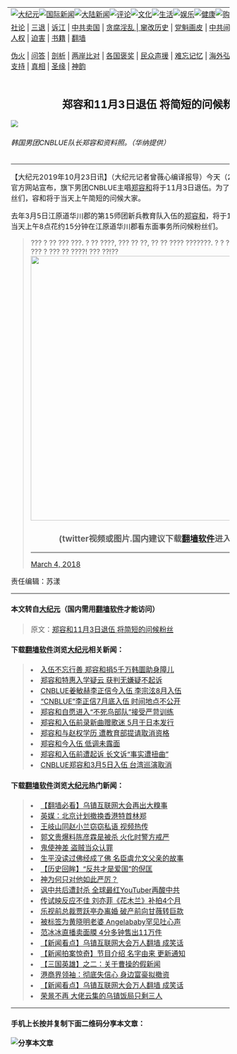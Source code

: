 <a name="1" id="1" target="_blank"></a><span id="1"></span>
<table border="0"><tr><td colspan="2" VALIGN=TOP><a href="https://github.com/brkypg2370/djy/blob/master/gb/nsc413.md#1"><img src="https://raw.githubusercontent.com/brkypg2370/www/master/t/djy/1.jpg" title="大纪元"></a><a href="https://github.com/brkypg2370/djy/blob/master/gb/n24hr.md#1"><img src="https://raw.githubusercontent.com/brkypg2370/www/master/t/djy/3.jpg" title="国际新闻"></a><a href="https://github.com/brkypg2370/djy/blob/master/gb/nsc413.md#1"><img src="https://raw.githubusercontent.com/brkypg2370/www/master/t/djy/4.jpg" title="大陆新闻"></a><a href="https://github.com/brkypg2370/djy/blob/master/gb/news392.md#1"><img src="https://raw.githubusercontent.com/brkypg2370/www/master/t/djy/5.jpg" title="评论"></a><a href="https://github.com/brkypg2370/djy/blob/master/gb/news2007.md#1"><img src="https://raw.githubusercontent.com/brkypg2370/www/master/t/djy/6.jpg" title="文化"></a><a href="https://github.com/brkypg2370/djy/blob/master/gb/news2008.md#1"><img src="https://raw.githubusercontent.com/brkypg2370/www/master/t/djy/7.jpg" title="生活"></a><a href="https://github.com/brkypg2370/djy/blob/master/gb/ncyule.md#1"><img src="https://raw.githubusercontent.com/brkypg2370/www/master/t/djy/8.jpg" title="娱乐"></a><a href="https://github.com/brkypg2370/djy/blob/master/gb/nsc1002.md#1"><img src="https://raw.githubusercontent.com/brkypg2370/www/master/t/djy/9.jpg" title="健康"><a href="https://www.youlucky.com"><img src="https://raw.githubusercontent.com/brkypg2370/www/master/t/djy/10.jpg" title="购物"></a><a href="https://www.supportepoch.org/donation?utm_medium=epochtimes&utm_source=referral&utm_campaign=donate_button_djyhomepage"><img src="https://raw.githubusercontent.com/brkypg2370/www/master/t/djy/12.jpg" title="捐款"></a></td></tr>
<tr><td colspan="2" VALIGN=TOP><a target="_blank" href="https://git.io/fjCRf">社论</a> | <a target="_blank" href="https://github.com/brkypg2370/djy/blob/master/gb/nf5657.md#1">三退</a> | <a target="_blank" href="https://github.com/brkypg2370/djy/blob/master/gb/nf6123.md#1">诉江</a> | <a target="_blank" href="https://github.com/brkypg2370/djy/blob/master/gb/nf1176117.md#1">中共卖国</a> | <a target="_blank" href="https://github.com/brkypg2370/djy/blob/master/gb/nf5773.md#1">贪腐淫乱 | <a target="_blank" href="https://github.com/brkypg2370/djy/blob/master/gb/nf1176115.md#1">窜改历史</a> | <a target="_blank" href="https://github.com/brkypg2370/djy/blob/master/gb/nf1176107.md#1">党魁画皮</a> | <a target="_blank" href="https://github.com/brkypg2370/djy/blob/master/gb/nf1320400.md#1">中共间谍</a> | <a target="_blank" href="https://github.com/brkypg2370/djy/blob/master/gb/nf1176114.md#1">破坏传统</a> | <a target="_blank" href="https://github.com/brkypg2370/djy/blob/master/gb/nf5287.md#1">恶贯满盈</a> | <a target="_blank" href="https://github.com/brkypg2370/djy/blob/master/gb/ncid278.md#1">人权</a> | <a target="_blank" href="https://github.com/brkypg2370/djy/blob/master/gb/nf1176111.md#1">迫害</a> | <a target="_blank" href="https://github.com/brkypg2370/djy/blob/master/gb/nf1235328.md#1">书籍</a> | <a target="_blank" href="https://github.com/brkypg2370/www/blob/master/README.md?zsrh#1">翻墙</a></p><p><a target="_blank" href="https://github.com/brkypg2370/djy/blob/master/gb/nf5562.md#1">伪火</a> | <a target="_blank" href="https://github.com/brkypg2370/djy/blob/master/gb/nf4378.md#1">问答</a> | <a target="_blank" href="https://github.com/brkypg2370/djy/blob/master/gb/nf5792.md#1">剖析</a> | <a target="_blank" href="https://github.com/brkypg2370/djy/blob/master/gb/nf5735.md#1">两岸比对</a> | <a target="_blank" href="https://github.com/brkypg2370/djy/blob/master/gb/nf6119.md#1">各国褒奖</a> | <a target="_blank" href="https://github.com/brkypg2370/djy/blob/master/gb/nf6120.md#1">民众声援</a> | <a target="_blank" href="https://github.com/brkypg2370/djy/blob/master/gb/nf1188594.md#1">难忘记忆</a> | <a target="_blank" href="https://github.com/brkypg2370/djy/blob/master/gb/nf3180.md#1">海外弘传</a> | <a target="_blank" href="https://github.com/brkypg2370/djy/blob/master/gb/nf5410.md#1">万人上访</a> | <a target="_blank" href="https://github.com/brkypg2370/ntdtv/blob/master/gb/prog1530_1.md#1">和平抗议</a> | <a target="_blank" href="https://github.com/brkypg2370/djy/blob/master/gb/nf4386.md#1">支持</a> | <a target="_blank" href="https://github.com/brkypg2370/djy/blob/master/gb/nf4389.md#1">真相</a> | <a target="_blank" href="https://github.com/brkypg2370/djy/blob/master/gb/nf5790.md#1">圣缘</a> | <a target="_blank" href="https://github.com/brkypg2370/djy/blob/master/gb/nf4786.md#1">神韵</a></td></tr>
<tr><td VALIGN=TOP width="626"><h2 align=center>郑容和11月3日退伍 将简短的问候粉丝</h2>
<img src="http://i.epochtimes.com/assets/uploads/2019/10/181206025716100707-600x400.jpg" />
<h6>韩国男团CNBLUE队长郑容和资料照。（华纳提供）
</h6>
<hr>
<p>【大纪元2019年10月23日讯】（大纪元记者曾薇心编译报导）今天（23日），FNC娱乐于官方网站宣布，旗下男团CNBLUE主唱<a href="https://github.com/brkypg2370/djy/blob/master/gb/tag/%E9%83%91%E5%AE%B9%E5%92%8C.md">郑容和</a>将于11月3日退伍。为了长久以来等待他的粉丝们，容和将于当天上午简短的问候大家。</p>
<p>去年3月5日江原道华川郡的第15师团新兵教育队入伍的<a href="https://github.com/brkypg2370/djy/blob/master/gb/tag/%E9%83%91%E5%AE%B9%E5%92%8C.md">郑容和</a>，将于11月3日退伍，并于当天上午8点花约15分钟在江原道华川郡看东面事务所问候粉丝们。</p>
</p>
<blockquote class="twitter-tweet">
<p dir="ltr" lang="ko">??? ? ?? ??? ???. ? ?? ????, ??? ?? ??, ?? ?? ???? ???????. ? ? ????? ? ??? ?? ???, ??? ? ??? ?? ????! ??? ??!??<a href="https://t.co/Lf3bWVTkEE"></a><img width="600" src="https://raw.githubusercontent.com/brkypg2370/www/master/t/ntdtv/twitter.jpg" ><h3 align=center>(twitter视频或图片.国内建议下载<a href="https://git.io/JesJV">翻墙软件</a>进入原文观看)</h3><hr><a href="Lf3bWVTkEE</a></p>
<p>— ??? (@JYHeffect) <a href="https://twitter.com/JYHeffect/status/970286551094538240?ref_src=twsrc%5Etfw">March 4, 2018</a></p></blockquote>
<p><a async src="https://platform.twitter.com/widgets.js" charset="utf-8"></a>
<p>责任编辑：苏漾</p>
<hr>

#### 本文转自<a href="http://www.epochtimes.com">大纪元</a>（国内需用<a href="https://git.io/JesJV">翻墙软件</a>才能访问）
> 原文：<a href="http://www.epochtimes.com/gb/19/10/23/n11606671.htm">郑容和11月3日退伍 将简短的问候粉丝</a>
#### 下载<a href="https://git.io/JesJV">翻墙软件</a>浏览<a href="http://www.epochtimes.com">大纪元</a>相关新闻：
> <li><a href="http://www.epochtimes.com/gb/18/12/6/n10894560.htm">入伍不忘行善 郑容和捐5千万韩圜助身障儿</a></li>
> <li><a href="http://www.epochtimes.com/gb/18/10/9/n10770961.htm">郑容和特惠入学疑云 获判无嫌疑不起诉</a></li>
> <li><a href="http://www.epochtimes.com/gb/18/7/31/n10602729.htm">CNBLUE姜敏赫李正信今入伍 李宗泫8月入伍</a></li>
> <li><a href="http://www.epochtimes.com/gb/18/7/5/n10537965.htm">“CNBLUE”李正信7月底入伍 时间地点不公开</a></li>
> <li><a href="http://www.epochtimes.com/gb/18/4/13/n10300738.htm">郑容和自愿进入“不死鸟部队”接受严苛训练</a></li>
> <li><a href="http://www.epochtimes.com/gb/18/3/27/n10253014.htm">郑容和入伍前录新曲赠歌迷 5月于日本发行</a></li>
> <li><a href="http://www.epochtimes.com/gb/18/3/6/n10194539.htm">郑容和与赵权学历 遭教育部提请取消资格</a></li>
> <li><a href="http://www.epochtimes.com/gb/18/3/5/n10191939.htm">郑容和今入伍 低调未露面</a></li>
> <li><a href="http://www.epochtimes.com/gb/18/3/2/n10185428.htm">郑容和入伍前遭起诉 长文诉“事实遭扭曲”</a></li>
> <li><a href="http://www.epochtimes.com/gb/18/1/26/n10088500.htm">CNBLUE郑容和3月5日入伍 台湾巡演取消</a></li>

#### 下载<a href="https://git.io/JesJV">翻墙软件</a>浏览<a href="http://www.epochtimes.com">大纪元</a>热门新闻：
> <li><a href="http://www.epochtimes.com/gb/19/10/22/n11603474.htm">【翻墙必看】乌镇互联网大会再出大糗事</a></li>
> <li><a href="http://www.epochtimes.com/gb/19/10/22/n11605738.htm">英媒：北京计划撤换香港特首林郑</a></li>
> <li><a href="http://www.epochtimes.com/gb/19/10/22/n11605303.htm">王岐山同赵小兰窃窃私语 视频热传</a></li>
> <li><a href="http://www.epochtimes.com/gb/19/10/22/n11605499.htm">郭文贵爆料陈彦霖是被杀 火化时警方戒严</a></li>
> <li><a href="http://www.epochtimes.com/gb/11/7/10/n3311274.htm">鬼使神差 盗贼当众认罪</a></li>
> <li><a href="http://www.epochtimes.com/gb/19/10/3/n11565683.htm">生平没读过佛经成了佛  名臣虞允文父亲的故事</a></li>
> <li><a href="http://www.epochtimes.com/gb/19/10/7/n11574432.htm">【历史回眸】“反共才是爱国”的倪匡</a></li>
> <li><a href="http://www.epochtimes.com/gb/19/10/16/n11592895.htm">神为何只对他如此严厉？</a></li>
> <li><a href="http://www.epochtimes.com/gb/19/10/21/n11603285.htm">讽中共后遭封杀 全球最红YouTuber再酸中共</a></li>
> <li><a href="http://www.epochtimes.com/gb/19/10/20/n11601043.htm">传试映反应不佳 刘亦菲《花木兰》补拍4个月</a></li>
> <li><a href="http://www.epochtimes.com/gb/19/10/20/n11601116.htm">乐视前总裁贾跃亭办离婚 破产前向甘薇转巨款</a></li>
> <li><a href="http://www.epochtimes.com/gb/19/10/22/n11605693.htm">被标签为黄晓明老婆 Angelababy罕见吐心声</a></li>
> <li><a href="http://www.epochtimes.com/gb/19/10/22/n11605514.htm">范冰冰直播卖面膜 4分多钟售出11万件</a></li>
> <li><a href="http://www.epochtimes.com/gb/19/10/21/n11602943.htm">【新闻看点】乌镇互联网大会万人翻墙 成笑话</a></li>
> <li><a href="http://www.epochtimes.com/gb/19/10/21/n11603269.htm">【新闻拍案惊奇】节目介绍 名字由来 更新通知</a></li>
> <li><a href="http://www.epochtimes.com/gb/19/10/23/n11606055.htm">【三国英雄】之二：关于曹操的假新闻</a></li>
> <li><a href="http://www.epochtimes.com/gb/19/10/21/n11603178.htm">港商界领袖：彻底失信心 身边富豪拟撤资</a></li>
> <li><a href="http://www.epochtimes.com/gb/19/10/21/n11602943.htm">【新闻看点】乌镇互联网大会万人翻墙 成笑话</a></li>
> <li><a href="http://www.epochtimes.com/gb/19/10/21/n11602827.htm">荣景不再 大佬云集的乌镇饭局只剩三人</a></li>
<hr>

#### 手机上长按并复制下面二维码分享本文章：<br><br><img src="http://www.hehaibao.com/qr/index.php?m=1&e=L&p=10&t=&d=https://github.com/brkypg2370/djy/blob/master/gb/19/10/23/n11606671.md%231" title="分享本文章"></td><td VALIGN=TOP><a href="https://github.com/brkypg2370/djy/blob/master/gb/16/1/21/n4622075.md?dfh#1" target="_blank"><img src="https://raw.githubusercontent.com/brkypg2370/djy/master/gb/300/wei-f1.jpg" title="中共的伪火骗局"  alt="中共的伪火骗局"></a><br><a href="https://github.com/brkypg2370/yh/blob/master/README.md?dfh#1" target="_blank"><img src="https://raw.githubusercontent.com/brkypg2370/djy/master/gb/300/yong-h.jpg" title="永恒的见证"  alt="永恒的见证"></a><br><a href="https://github.com/brkypg2370/djy/blob/master/gb/13/9/29/n3974789.md?dfh#1" target="_blank"><img src="https://raw.githubusercontent.com/brkypg2370/djy/master/gb/300/shang-lnz.jpg" title="善良女子被中共投男牢"  alt="善良女子被中共投男牢"></a><br><a href="https://github.com/brkypg2370/djy/blob/master/gb/16/3/16/n4663449.md?dfh#1" target="_blank"><img src="https://raw.githubusercontent.com/brkypg2370/djy/master/gb/300/huo-z3.jpg" title="警卫目击活摘器官"  alt="警卫目击活摘器官"></a><br><a href="https://github.com/brkypg2370/djy/blob/master/gb/16/8/7/n8177641.md?dfh#1" target="_blank"><img src="https://raw.githubusercontent.com/brkypg2370/djy/master/gb/300/huo-z4.jpg" title="证人描述活摘恐怖"  alt="证人描述活摘恐怖"></a><br><a href="https://github.com/brkypg2370/djy/blob/master/gb/10/4/19/n2881569.md?dfh#1" target="_blank"><img src="https://raw.githubusercontent.com/brkypg2370/djy/master/gb/300/huo-z1.jpg" title="揭开活摘器官黑幕"  alt="揭开活摘器官黑幕"></a><br><a href="https://github.com/brkypg2370/djy/blob/master/gb/10/11/7/n3077476.md?dfh#1" target="_blank"><img src="https://raw.githubusercontent.com/brkypg2370/djy/master/gb/300/ma-ks.jpg" title="马克思的成魔之路"  alt="马克思的成魔之路"></a><br><a href="https://github.com/brkypg2370/djy/blob/master/gb/14/6/9/n4173977.md?dfh#1" target="_blank"><img src="https://raw.githubusercontent.com/brkypg2370/djy/master/gb/300/chang-zs.jpg" title="藏字石 蕴天机"  alt="藏字石 蕴天机"></a><br><a href="https://github.com/brkypg2370/djy/blob/master/gb/18/5/10/n10381511.md?dfh#1" target="_blank"><img src="https://raw.githubusercontent.com/brkypg2370/djy/master/gb/300/st1.jpg" title="关注3亿人三退"  alt="关注3亿人三退"></a><br><a href="https://github.com/brkypg2370/djy/blob/master/gb/18/3/21/n10237682.md?dfh#1" target="_blank"><img src="https://raw.githubusercontent.com/brkypg2370/djy/master/gb/300/jie-t.jpg" title="解体中共复兴中华"  alt="解体中共复兴中华"></a><br><a href="https://github.com/brkypg2370/djy/blob/master/gb/9/2/9/n2422991.md?dfh#1" target="_blank"><img src="https://raw.githubusercontent.com/brkypg2370/djy/master/gb/300/gao-zs.jpg" title="中共迫害良心律师"  alt="中共迫害良心律师"></a><br><a href="https://github.com/brkypg2370/djy/blob/master/gb/18/12/9/n10900044.md?dfh#1" target="_blank"><img src="https://raw.githubusercontent.com/brkypg2370/djy/master/gb/300/sj1.jpg" title="303万人举报江泽民"  alt="303万人举报江泽民"></a><br><a href="https://github.com/brkypg2370/djy/blob/master/gb/18/8/28/n10672014.md?dfh#1" target="_blank"><img src="https://raw.githubusercontent.com/brkypg2370/djy/master/gb/300/sj2.jpg" title="这些官员为何起诉江泽民"  alt="这些官员为何起诉江泽民"></a><br><a href="https://github.com/brkypg2370/djy/blob/master/gb/8/12/18/n2367165.md?dfh#1" target="_blank"><img src="https://raw.githubusercontent.com/brkypg2370/djy/master/gb/300/liangan.jpg" title="海峡两岸的强烈对比"  alt="海峡两岸的强烈对比"></a><br><a href="https://github.com/brkypg2370/djy/blob/master/gb/15/5/5/n4427238.md?dfh#1" target="_blank"><img src="https://raw.githubusercontent.com/brkypg2370/djy/master/gb/300/jia-ndzl.jpg" title="加拿大总理的贺信"  alt="加拿大总理的贺信"></a><br><a href="https://github.com/brkypg2370/djy/blob/master/gb/11/6/17/n3289382.md?dfh#1" target="_blank"><img src="https://raw.githubusercontent.com/brkypg2370/djy/master/gb/300/xiao-wd.jpg" title="探寻真相兼听则明"  alt="探寻真相兼听则明"></a><br><a href="https://github.com/brkypg2370/djy/blob/master/gb/18/10/27/n10812623.md?dfh#1" target="_blank"><img src="https://raw.githubusercontent.com/brkypg2370/djy/master/gb/300/yindu.jpg" title="印度媒体报道东方"  alt="印度媒体报道东方"></a><br><a href="https://github.com/brkypg2370/djy/blob/master/gb/18/6/9/n10469652.md?dfh#1" target="_blank"><img src="https://raw.githubusercontent.com/brkypg2370/djy/master/gb/300/xie-j.jpg" title="不一样的海外校园"  alt="不一样的海外校园"></a><br><a href="https://github.com/brkypg2370/djy/blob/master/gb/7/4/5/n1669415.md?dfh#1" target="_blank"><img src="https://raw.githubusercontent.com/brkypg2370/djy/master/gb/300/li-up.jpg" title="从大师到徒弟的传奇"  alt="从大师到徒弟的传奇"></a><br><a href="https://github.com/brkypg2370/djy/blob/master/gb/17/5/26/n9191512.md?dfh#1" target="_blank"><img src="https://raw.githubusercontent.com/brkypg2370/djy/master/gb/300/zfl2.jpg" title="亿万人与东方一本奇书"  alt="亿万人与东方一本奇书"></a><br><a href="https://github.com/brkypg2370/djy/blob/master/gb/13/11/27/n4020290.md?dfh#1" target="_blank"><img src="https://raw.githubusercontent.com/brkypg2370/djy/master/gb/300/zhen-h.jpg" title="大陆见不到的震撼场面"  alt="大陆见不到的震撼场面"></a><br><a href="https://github.com/brkypg2370/djy/blob/master/gb/15/7/17/n4482910.md?dfh#1" target="_blank"><img src="https://raw.githubusercontent.com/brkypg2370/djy/master/gb/300/dalu-sk.jpg" title="人心向善 大陆当初盛况"  alt="人心向善 大陆当初盛况"></a><br><a href="https://github.com/brkypg2370/djy/blob/master/gb/9/10/15/n2689419.md?dfh#1" target="_blank"><img src="https://raw.githubusercontent.com/brkypg2370/djy/master/gb/300/zfl1.jpg" title="追寻真理 这书讲什么"  alt="追寻真理 这书讲什么"></a><br><a href="https://github.com/brkypg2370/www/blob/master/README.md?dfh#1" target="_blank"><img src="https://raw.githubusercontent.com/brkypg2370/djy/master/gb/300/fq1.jpg" title="下载免费翻墙软件"  alt="下载免费翻墙软件"></a><br></td></tr></table>
